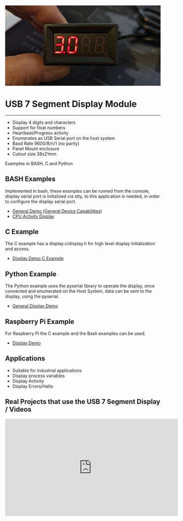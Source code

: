![alt text](https://github.com/Irdroid/usb-7-segment-display/blob/main/hardware/pictures/usb-7-segment-display-hi-res-small-web.jpg?raw=true)

# USB 7 Segment Display Module
----------------------------

- Display 4 digits and characters
- Support for float numbers
- Heartbeat/Progress activity
- Enumerates as USB Serial port on the host system
- Baud Rate 9600/8/n/1 (no parity)
- Panel Mount enclosure
- Cutout size 38x21mm

Examples in BASH, C and Python

## BASH Examples
Implemented in bash, these examples can be runned from the console, display serial port is initialized via stty, to this application is needed,
in order to configure the display serial port.
- [General Demo (General Device Capabilities)](https://github.com/Irdroid/usb-7-segment-display/blob/main/examples/bash/display_demo.sh)
- [CPU Activity Display](https://github.com/Irdroid/usb-7-segment-display/blob/main/examples/bash/cpu_usage.sh)

## C Example
The C example has a display.c/display.h for high level display initialization and access.
- [Display Demo C Example](https://github.com/Irdroid/usb-7-segment-display/tree/main/examples/c_example)

## Python Example
The Python example uses the pyserial library to operate the display, once connected and enumerated on the Host System,
data can be sent to the display, using the pyserial.
- [General Display Demo](https://github.com/Irdroid/usb-7-segment-display/blob/main/examples/python/display.py)

## Raspberry Pi Example
For Raspberry Pi the C example and the Bash examples can be used.
- [Display Demo](https://github.com/Irdroid/usb-7-segment-display/tree/main/examples/c_example)

## Applications
- Suitable for industrial applications
- Display process variables
- Display Activity
- Display Errors/Halts

## Real Projects that use the USB 7 Segment Display / Videos
<div class="video-wrapper">
<iframe width="560" height="315" src="https://www.youtube.com/embed/8lMHGKwq2tQ?si=ylGKIyv4z86MVq9O" title="YouTube video player" frameborder="0" allow="accelerometer; autoplay; clipboard-write; encrypted-media; gyroscope; picture-in-picture; web-share" referrerpolicy="strict-origin-when-cross-origin" allowfullscreen></iframe>
</div>
